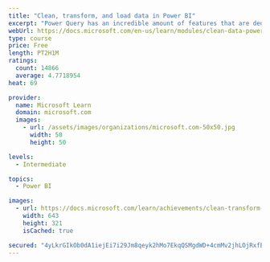```yaml
---
title: "Clean, transform, and load data in Power BI"
excerpt: "Power Query has an incredible amount of features that are dedicated to helping you clean and prepare your data for analysis. You will learn how to simplify a complicated model, change data types, rename objects, and pivot data. You will also learn how to profile columns so that you know which columns have the valuable data that you’re seeking for deeper analytics."
webUrl: https://docs.microsoft.com/en-us/learn/modules/clean-data-power-bi/
type: course
price: Free
length: PT2H1M
ratings:
  count: 14866
  average: 4.7718954
heat: 69

provider:
  name: Microsoft Learn
  domain: microsoft.com
  images:
    - url: /assets/images/organizations/microsoft.com-50x50.jpg
      width: 50
      height: 50

levels:
  - Intermediate

topics:
  - Power BI

images:
  - url: https://docs.microsoft.com/learn/achievements/clean-transform-and-load-data-in-power-bi-social.png
    width: 643
    height: 321
    isCached: true

secured: "4yLkrGIkOb0dA1iejEi7i29Jm8qeyk2hMo7EkqQSMgdWD+4cmMv2jhLOjRxfEo8pS+uYaTtYMMwrPVaUN2NWyJOiyXudgtwDkmivQl4mGg/nwEGd8PYwVhKpct3L/QDILpl7gagpUMW/GkJgxs+9BU40tD6GyEhnaVFIDDWu5id5EcTqF9jB9aMerJi36UVXvlFfetAr3qHqW882qzuhJUpHnlQt8YL9wmcSyvlVxow95yuRlQ0wSEYgtqLRwaItewTFAkNBK0A0ZCa0TVAHKlo+QUbqTn0Ol0t71tpeaBFKqhba2f789eBs8jXg6CIjr6I9CaHWyiEoirtxAshfA/a/gWxuOoXa85REbJjg2KSVSKA8LE7CflwAZtExCbLzQaOW3bApFNzidNLNQsI+PZgrKvdJ6F3QW5kI91KA/A4ZMZDH4zQUSfY/zyWKCzVC;K974OYB0tcu7JAoVMIyPqA=="
---
```


